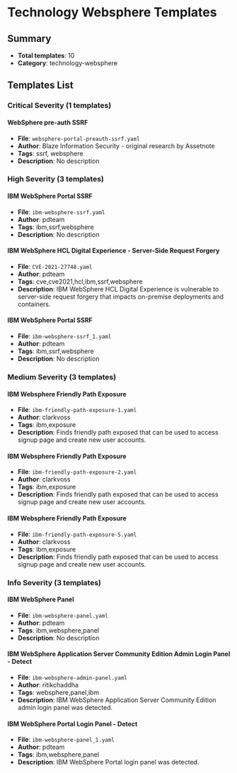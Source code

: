 # Technology Websphere Templates

## Summary
- **Total templates**: 10
- **Category**: technology-websphere

## Templates List

### Critical Severity (1 templates)

#### WebSphere pre-auth SSRF
- **File**: `websphere-portal-preauth-ssrf.yaml`
- **Author**: Blaze Information Security - original research by Assetnote
- **Tags**: ssrf, websphere
- **Description**: No description

### High Severity (3 templates)

#### IBM WebSphere Portal SSRF
- **File**: `ibm-websphere-ssrf.yaml`
- **Author**: pdteam
- **Tags**: ibm,ssrf,websphere
- **Description**: No description

#### IBM WebSphere HCL Digital Experience - Server-Side Request Forgery
- **File**: `CVE-2021-27748.yaml`
- **Author**: pdteam
- **Tags**: cve,cve2021,hcl,ibm,ssrf,websphere
- **Description**: IBM WebSphere HCL Digital Experience is vulnerable to server-side request forgery that impacts on-premise deployments and containers.


#### IBM WebSphere Portal SSRF
- **File**: `ibm-websphere-ssrf_1.yaml`
- **Author**: pdteam
- **Tags**: ibm,ssrf,websphere
- **Description**: No description

### Medium Severity (3 templates)

#### IBM Websphere Friendly Path Exposure
- **File**: `ibm-friendly-path-exposure-1.yaml`
- **Author**: clarkvoss
- **Tags**: ibm,exposure
- **Description**: Finds friendly path exposed that can be used to access signup page and create new user accounts.

#### IBM Websphere Friendly Path Exposure
- **File**: `ibm-friendly-path-exposure-2.yaml`
- **Author**: clarkvoss
- **Tags**: ibm,exposure
- **Description**: Finds friendly path exposed that can be used to access signup page and create new user accounts.

#### IBM Websphere Friendly Path Exposure
- **File**: `ibm-friendly-path-exposure-5.yaml`
- **Author**: clarkvoss
- **Tags**: ibm,exposure
- **Description**: Finds friendly path exposed that can be used to access signup page and create new user accounts.

### Info Severity (3 templates)

#### IBM WebSphere Panel
- **File**: `ibm-websphere-panel.yaml`
- **Author**: pdteam
- **Tags**: ibm,websphere,panel
- **Description**: No description

#### IBM WebSphere Application Server Community Edition Admin Login Panel - Detect
- **File**: `ibm-websphere-admin-panel.yaml`
- **Author**: ritikchaddha
- **Tags**: websphere,panel,ibm
- **Description**: IBM WebSphere Application Server Community Edition admin login panel was detected.

#### IBM WebSphere Portal Login Panel - Detect
- **File**: `ibm-websphere-panel_1.yaml`
- **Author**: pdteam
- **Tags**: ibm,websphere,panel
- **Description**: IBM WebSphere Portal login panel was detected.


